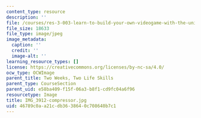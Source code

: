```yaml
---
content_type: resource
description: ''
file: /courses/res-3-003-learn-to-build-your-own-videogame-with-the-unity-game-engine-and-microsoft-kinect-january-iap-2017/46789c0aa21cdb3638640c708640b7c1_IMG_3912-compressor.jpg
file_size: 18633
file_type: image/jpeg
image_metadata:
  caption: ''
  credit: ''
  image-alt: ''
learning_resource_types: []
license: https://creativecommons.org/licenses/by-nc-sa/4.0/
ocw_type: OCWImage
parent_title: Two Weeks, Two Life Skills
parent_type: CourseSection
parent_uid: e58ba409-f15f-06a3-b8f1-cd9fc04a6f96
resourcetype: Image
title: IMG_3912-compressor.jpg
uid: 46789c0a-a21c-db36-3864-0c708640b7c1
---
```

